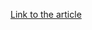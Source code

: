 [Link to the article](https://securingtomorrow.mcafee.com/mcafee-labs/analyzing-operation-ghostsecret-attack-seeks-to-steal-data-worldwide/)
